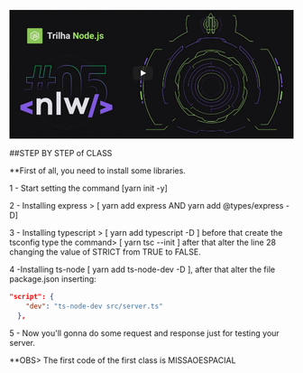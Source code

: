 ![Let's go NLW05](./assets/apresentation.png)

##STEP BY STEP of CLASS 

**First of all, you need to install some libraries.

1 - Start setting the command [yarn init -y]

2 - Installing express > [ yarn add express AND yarn add @types/express -D]

3 - Installing typescript > [ yarn add typescript -D ] before that create the tsconfig type the 
command> [ yarn tsc --init ] after that alter the line 28 changing the value of STRICT from TRUE to FALSE.

4 -Installing ts-node [ yarn add ts-node-dev -D ], after that alter the file package.json inserting:
```.json
"script": {
    "dev": "ts-node-dev src/server.ts"
  },
  ```

5 - Now you'll gonna do some request and response just for testing your server.

**OBS> The first code of the first class is MISSAOESPACIAL
